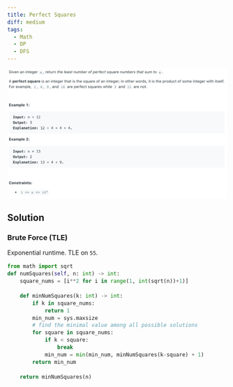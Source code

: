 ```yaml
---
title: Perfect Squares
diff: medium
tags:
  - Math
  - DP
  - DFS
---
```


<img class="medium-zoom" src="/algo/perfect-squares.png" alt="https://leetcode.com/problems/perfect-squares">

## Solution

### Brute Force (TLE)

Exponential runtime. TLE on `55`.

```py
from math import sqrt
def numSquares(self, n: int) -> int:
    square_nums = [i**2 for i in range(1, int(sqrt(n))+1)]

    def minNumSquares(k: int) -> int:
        if k in square_nums:
            return 1
        min_num = sys.maxsize
        # find the minimal value among all possible solutions
        for square in square_nums:
            if k < square:
                break
            min_num = min(min_num, minNumSquares(k-square) + 1)
        return min_num

    return minNumSquares(n)
```
